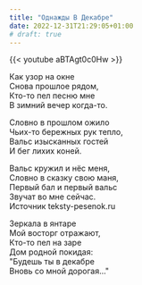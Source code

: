 ```yaml
---
title: "Однажды В Декабре"
date: 2022-12-31T21:29:05+01:00
# draft: true
---
```


{{< youtube aBTAgt0c0Hw >}}

Как узор на окне  
Снова прошлое рядом,  
Кто-то пел песню мне  
В зимний вечер когда-то.

Словно в прошлом ожило  
Чьих-то бережных рук тепло,  
Вальс изысканных гостей  
И бег лихих коней.

Вальс кружил и нёс меня,  
Словно в сказку свою маня,  
Первый бал и первый вальс  
Звучат во мне сейчас.  
Источник teksty-pesenok.ru

Зеркала в янтаре  
Мой восторг отражают,  
Кто-то пел на заре  
Дом родной покидая:  
"Будешь ты в декабре  
Вновь со мной дорогая..."